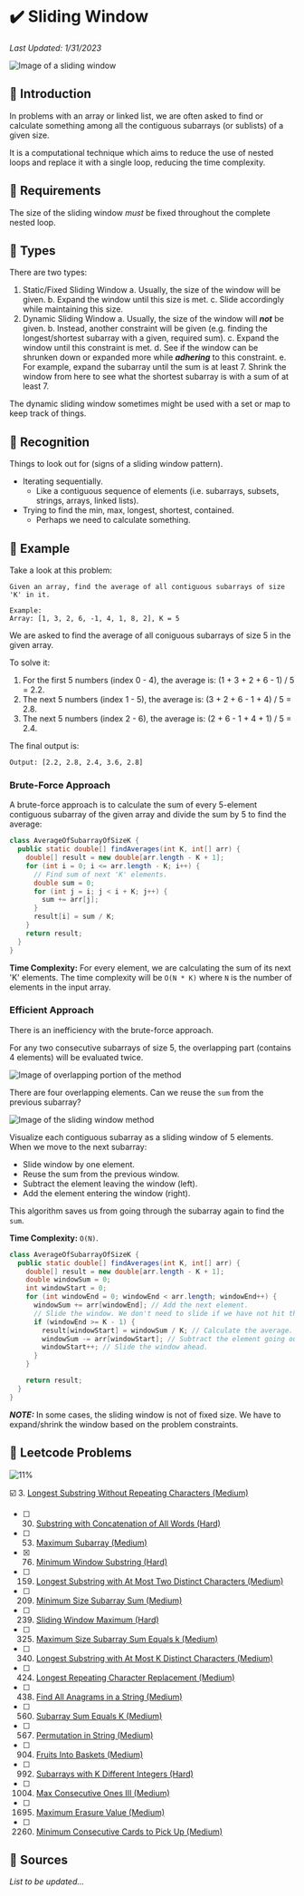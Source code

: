 # :heavy_check_mark: Sliding Window
*Last Updated: 1/31/2023*

![Image of a sliding window](../images/patterns/sliding-window/sliding-window.png)

## :round_pushpin: Introduction
In problems with an array or linked list, we are often asked to find or calculate something among all the contiguous subarrays (or sublists) of a given size.

It is a computational technique which aims to reduce the use of nested loops and replace it with a single loop, reducing the time complexity.

## :round_pushpin: Requirements
The size of the sliding window *must* be fixed throughout the complete nested loop.

## :round_pushpin: Types
There are two types:
1. Static/Fixed Sliding Window
  a. Usually, the size of the window will be given.
  b. Expand the window until this size is met.
  c. Slide accordingly while maintaining this size.
2. Dynamic Sliding Window
  a. Usually, the size of the window will ***not*** be given.
  b. Instead, another constraint will be given (e.g. finding the longest/shortest subarray with a given, required sum).
  c. Expand the window until this constraint is met.
  d. See if the window can be shrunken down or expanded more while ***adhering*** to this constraint.
  e. For example, expand the subarray until the sum is at least 7. Shrink the window from here to see what the shortest subarray is with a sum of at least 7.

The dynamic sliding window sometimes might be used with a set or map to keep track of things.

## :round_pushpin: Recognition
Things to look out for (signs of a sliding window pattern).
- Iterating sequentially.
  - Like a contiguous sequence of elements (i.e. subarrays, subsets, strings, arrays, linked lists).
- Trying to find the min, max, longest, shortest, contained.
  - Perhaps we need to calculate something.

## :round_pushpin: Example
Take a look at this problem:
```
Given an array, find the average of all contiguous subarrays of size 'K' in it.

Example:
Array: [1, 3, 2, 6, -1, 4, 1, 8, 2], K = 5
```

We are asked to find the average of all coniguous subarrays of size 5 in the given array.

To solve it:
1. For the first 5 numbers (index 0 - 4), the average is: (1 + 3 + 2 + 6 - 1) / 5 = 2.2.
2. The next 5 numbers (index 1 - 5), the average is: (3 + 2 + 6 - 1 + 4) / 5 = 2.8.
3. The next 5 numbers (index 2 - 6), the average is: (2 + 6 - 1 + 4 + 1) / 5 = 2.4.

The final output is:
```
Output: [2.2, 2.8, 2.4, 3.6, 2.8]
```

### Brute-Force Approach
A brute-force approach is to calculate the sum of every 5-element contiguous subarray of the given array and divide the sum by 5 to find the average:
```java
class AverageOfSubarrayOfSizeK {
  public static double[] findAverages(int K, int[] arr) {
    double[] result = new double[arr.length - K + 1];
    for (int i = 0; i <= arr.length - K; i++) {
      // Find sum of next 'K' elements.
      double sum = 0;
      for (int j = i; j < i + K; j++) {
        sum += arr[j];
      }
      result[i] = sum / K;
    }
    return result;
  }
}
```
**Time Complexity:** For every element, we are calculating the sum of its next 'K' elements. The time complexity will be `O(N * K)` where `N` is the number of elements in the input array.

### Efficient Approach
There is an inefficiency with the brute-force approach.

For any two consecutive subarrays of size 5, the overlapping part (contains 4 elements) will be evaluated twice.

![Image of overlapping portion of the method](../images/patterns/sliding-window/sliding-window-overlapping.png)

There are four overlapping elements. Can we reuse the `sum` from the previous subarray?

![Image of the sliding window method](../images/patterns/sliding-window/sliding-window-example.png)

Visualize each contiguous subarray as a sliding window of 5 elements. When we move to the next subarray:
- Slide window by one element.
- Reuse the sum from the previous window.
- Subtract the element leaving the window (left).
- Add the element entering the window (right).

This algorithm saves us from going through the subarray again to find the `sum`.

**Time Complexity:** `O(N)`.
```java
class AverageOfSubarrayOfSizeK {
  public static double[] findAverages(int K, int[] arr) {
    double[] result = new double[arr.length - K + 1];
    double windowSum = 0;
    int windowStart = 0;
    for (int windowEnd = 0; windowEnd < arr.length; windowEnd++) {
      windowSum += arr[windowEnd]; // Add the next element.
      // Slide the window. We don't need to slide if we have not hit the required window size of 'k'.
      if (windowEnd >= K - 1) {
        result[windowStart] = windowSum / K; // Calculate the average.
        windowSum -= arr[windowStart]; // Subtract the element going out.
        windowStart++; // Slide the window ahead.
      }
    }

    return result;
  }
}
```

***NOTE:*** In some cases, the sliding window is not of fixed size. We have to expand/shrink the window based on the problem constraints.

## :round_pushpin: Leetcode Problems
![11%](https://progress-bar.dev/11)

:ballot_box_with_check: 3. [Longest Substring Without Repeating Characters (Medium)](https://leetcode.com/problems/longest-substring-without-repeating-characters/)
- [ ] 30. [Substring with Concatenation of All Words (Hard)](https://leetcode.com/problems/substring-with-concatenation-of-all-words/)
- [ ] 53. [Maximum Subarray (Medium)](https://leetcode.com/problems/maximum-subarray/)
- [x] 76. [Minimum Window Substring (Hard)](https://leetcode.com/problems/minimum-window-substring/)
- [ ] 159. [Longest Substring with At Most Two Distinct Characters (Medium)](https://leetcode.com/problems/longest-substring-with-at-most-two-distinct-characters/)
- [ ] 209. [Minimum Size Subarray Sum (Medium)](https://leetcode.com/problems/minimum-size-subarray-sum/)
- [ ] 239. [Sliding Window Maximum (Hard)](https://leetcode.com/problems/sliding-window-maximum/)
- [ ] 325. [Maximum Size Subarray Sum Equals k (Medium)](https://leetcode.com/problems/maximum-size-subarray-sum-equals-k/)
- [ ] 340. [Longest Substring with At Most K Distinct Characters (Medium)](https://leetcode.com/problems/longest-substring-with-at-most-k-distinct-characters/)
- [ ] 424. [Longest Repeating Character Replacement (Medium)](https://leetcode.com/problems/longest-repeating-character-replacement/)
- [ ] 438. [Find All Anagrams in a String (Medium)](https://leetcode.com/problems/find-all-anagrams-in-a-string/)
- [ ] 560. [Subarray Sum Equals K (Medium)](https://leetcode.com/problems/subarray-sum-equals-k/)
- [ ] 567. [Permutation in String (Medium)](https://leetcode.com/problems/permutation-in-string/)
- [ ] 904. [Fruits Into Baskets (Medium)](https://leetcode.com/problems/fruit-into-baskets/)
- [ ] 992. [Subarrays with K Different Integers (Hard)](https://leetcode.com/problems/subarrays-with-k-different-integers/)
- [ ] 1004. [Max Consecutive Ones III (Medium)](https://leetcode.com/problems/max-consecutive-ones-iii/description/)
- [ ] 1695. [Maximum Erasure Value (Medium)](https://leetcode.com/problems/maximum-erasure-value/)
- [ ] 2260. [Minimum Consecutive Cards to Pick Up (Medium)](https://leetcode.com/problems/minimum-consecutive-cards-to-pick-up/)

## :round_pushpin: Sources
*List to be updated...*
